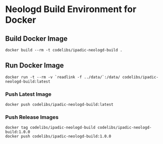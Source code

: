 # Neologd Build Environment for Docker

## Build Docker Image

```
docker build --rm -t codelibs/ipadic-neologd-build .
```

## Run Docker Image

```
docker run -t --rm -v `readlink -f ../data/`:/data/ codelibs/ipadic-neologd-build:latest
```

### Push Latest Image

```
docker push codelibs/ipadic-neologd-build:latest
```

### Push Release Images

```
docker tag codelibs/ipadic-neologd-build codelibs/ipadic-neologd-build:1.0.0
docker push codelibs/ipadic-neologd-build:1.0.0
```
